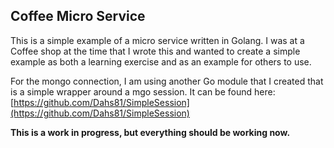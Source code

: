 ## Coffee Micro Service

This is a simple example of a micro service written in Golang.  I was at a Coffee shop at the time that I wrote this and wanted to create a simple example as both a learning exercise and as an example for others to use.

For the mongo connection, I am using another Go module that I created that is a simple wrapper around a mgo session.  It can be found here: [https://github.com/Dahs81/SimpleSession](https://github.com/Dahs81/SimpleSession)

**This is a work in progress, but everything should be working now.**
